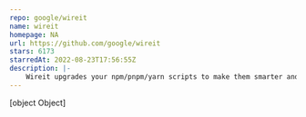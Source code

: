 ```yaml
---
repo: google/wireit
name: wireit
homepage: NA
url: https://github.com/google/wireit
stars: 6173
starredAt: 2022-08-23T17:56:55Z
description: |-
    Wireit upgrades your npm/pnpm/yarn scripts to make them smarter and more efficient.
---
```


[object Object]
